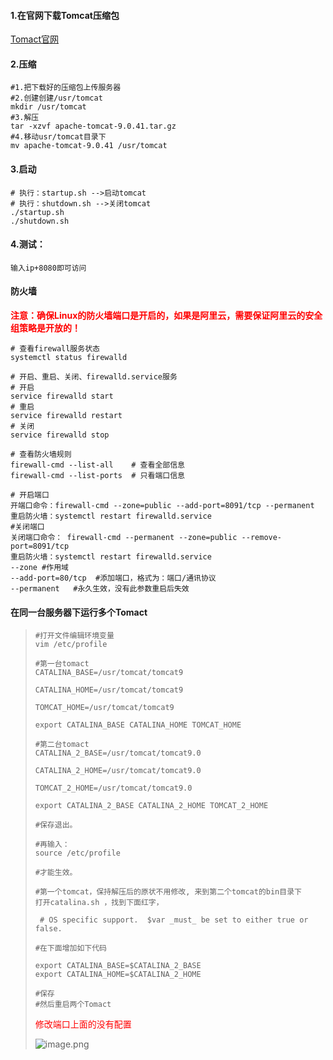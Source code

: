 #### **1.在官网下载Tomcat压缩包**

[Tomact官网](http://tomcat.apache.org/)

#### **2.压缩**

```shell
#1.把下载好的压缩包上传服务器
#2.创建创建/usr/tomcat
mkdir /usr/tomcat
#3.解压
tar -xzvf apache-tomcat-9.0.41.tar.gz
#4.移动usr/tomcat目录下
mv apache-tomcat-9.0.41 /usr/tomcat
```

#### **3.启动**

```shell
# 执行：startup.sh -->启动tomcat
# 执行：shutdown.sh -->关闭tomcat
./startup.sh
./shutdown.sh
```





#### **4.测试：**

```shell
输入ip+8080即可访问
```

#### 防火墙

**<span style="color:red">注意：确保Linux的防火墙端口是开启的，如果是阿里云，需要保证阿里云的安全组策略是开放的！</span>**

```shell
# 查看firewall服务状态
systemctl status firewalld

# 开启、重启、关闭、firewalld.service服务
# 开启
service firewalld start
# 重启
service firewalld restart
# 关闭
service firewalld stop

# 查看防火墙规则
firewall-cmd --list-all    # 查看全部信息
firewall-cmd --list-ports  # 只看端口信息

# 开启端口
开端口命令：firewall-cmd --zone=public --add-port=8091/tcp --permanent
重启防火墙：systemctl restart firewalld.service
#关闭端口
关闭端口命令： firewall-cmd --permanent --zone=public --remove-port=8091/tcp
重启防火墙：systemctl restart firewalld.service
--zone #作用域
--add-port=80/tcp  #添加端口，格式为：端口/通讯协议
--permanent   #永久生效，没有此参数重启后失效
```

#### 在同一台服务器下运行多个Tomact

> ```shell
> #打开文件编辑环境变量
> vim /etc/profile
> 
> #第一台tomact
> CATALINA_BASE=/usr/tomcat/tomcat9
> 
> CATALINA_HOME=/usr/tomcat/tomcat9
> 
> TOMCAT_HOME=/usr/tomcat/tomcat9
> 
> export CATALINA_BASE CATALINA_HOME TOMCAT_HOME
> 
> #第二台tomact
> CATALINA_2_BASE=/usr/tomcat/tomcat9.0
> 
> CATALINA_2_HOME=/usr/tomcat/tomcat9.0
> 
> TOMCAT_2_HOME=/usr/tomcat/tomcat9.0
> 
> export CATALINA_2_BASE CATALINA_2_HOME TOMCAT_2_HOME
> 
> #保存退出。
> 
> #再输入：
> source /etc/profile
> 
> #才能生效。
> 
> #第一个tomcat，保持解压后的原状不用修改, 来到第二个tomcat的bin目录下
> 打开catalina.sh ，找到下面红字，
> 
>  # OS specific support.  $var _must_ be set to either true or false.
> 
> #在下面增加如下代码
> 
> export CATALINA_BASE=$CATALINA_2_BASE
> export CATALINA_HOME=$CATALINA_2_HOME
> 
> #保存
> #然后重启两个Tomact
> ```
> 
> <span style="color:red">修改端口上面的没有配置</span>
> 
> ![image.png](https://i.loli.net/2020/12/28/mTAKbJCaHzgVODX.png)
>
> 